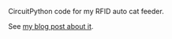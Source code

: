 CircuitPython code for my RFID auto cat feeder.

See [my blog post about it](https://www.benkrejci.com/post/RFID-Cat-Feeder:2).
